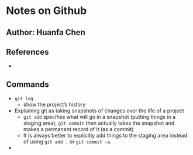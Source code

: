# Notes on Github

## Author: Huanfa Chen

## References

- 

## Commands

- `git log`
  - show the project’s history
- Explaining git as taking snapshots of changes over the life of a project
  - `git add` specifies what will go in a snapshot (putting things in a staging area), `git commit` then actually takes the snapshot and makes a permanent record of it (as a commit)
  - It is always better to explicitly add things to the staging area instead of using `git add .` or `git commit -a`.
- 

